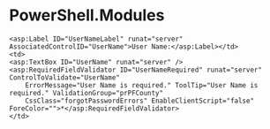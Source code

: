 # PowerShell.Modules
    <asp:Label ID="UserNameLabel" runat="server" AssociatedControlID="UserName">User Name:</asp:Label></td>
    <td>
    <asp:TextBox ID="UserName" runat="server" />
    <asp:RequiredFieldValidator ID="UserNameRequired" runat="server" ControlToValidate="UserName"
        ErrorMessage="User Name is required." ToolTip="User Name is required." ValidationGroup="prPFCounty"
        CssClass="forgotPasswordErrors" EnableClientScript="false" ForeColor="">*</asp:RequiredFieldValidator>
    </td>
</tr>
<tr>
    <td align="center" colspan="2" style="color: red">
    <asp:Literal ID="FailureText" runat="server" EnableViewState="False" />
    </td>
</tr>
<tr>
    <td align="right" colspan="2">
    <asp:Button ID="SubmitButton" runat="server" CommandName="Submit" Text="Submit" 
                ValidationGroup="prPFCounty" OnClick="SubmitButton_Click" />